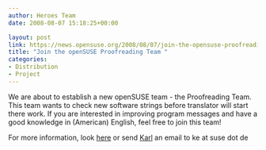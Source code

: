 ```yaml
---
author: Heroes Team
date: 2008-08-07 15:18:25+00:00

layout: post
link: https://news.opensuse.org/2008/08/07/join-the-opensuse-proofreading-team/
title: "Join the openSUSE Proofreading Team "
categories:
- Distribution
- Project
---
```

We are about to establish a new openSUSE team - the Proofreading Team.  This team wants to check new software strings before translator will start there work. If you are interested in improving program messages and have a good knowledge in (American) English, feel free to join this team!

For more information, look [here](http://en.opensuse.org/Proofreading_Team) or send [Karl](http://en.opensuse.org/User:Keichwa) an email to ke at suse dot de		
